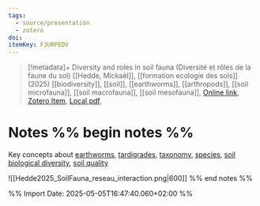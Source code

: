 ```yaml
---
tags:
  - source/presentation
  - zotero
doi: 
itemKey: FJURPEDV
---
```

>[!metadata]+
> Diversity and roles in soil fauna (Diversité et rôles de la faune du sol)
> [[Hedde, Mickaël]], 
> [[formation ecologie des sols]] (2025)
> [[biodiversity]], [[soil]], [[earthworms]], [[arthropods]], [[soil microfauna]], [[soil macrofauna]], [[soil mesofauna]], 
> [Online link](), [Zotero Item](zotero://select/library/items/FJURPEDV), [Local pdf](file://C:/Users/aburg/Documents/references/zotero/storage/3L7BEGXS/Hedde_Diversiteroles.pdf), 

# Notes %% begin notes %%
Key concepts about [earthworms](app://obsidian.md/earthworms), [tardigrades](app://obsidian.md/tardigrades), [taxonomy](app://obsidian.md/taxonomy), [species](app://obsidian.md/species), [soil biological diversity](app://obsidian.md/soil%20biological%20diversity), [soil quality](app://obsidian.md/soil%20quality)

![[Hedde2025_SoilFauna_reseau_interaction.png|600]]
%% end notes %%




%% Import Date: 2025-05-05T16:47:40.060+02:00 %%
